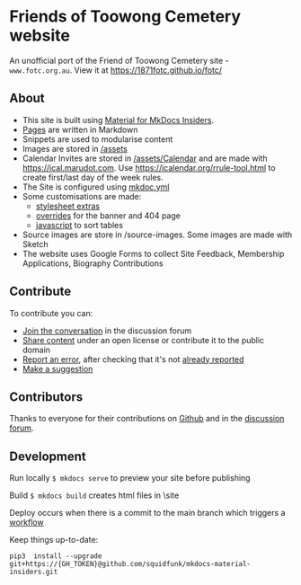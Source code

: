 # Friends of Toowong Cemetery website

An unofficial port of the Friend of Toowong Cemetery site - `www.fotc.org.au`. View it at https://1871fotc.github.io/fotc/

## About

- This site is built using [Material for MkDocs Insiders](https://squidfunk.github.io/mkdocs-material-insiders/). 
- [Pages](https://github.com/1871fotc/fotc/tree/main/docs) are written in Markdown
- Snippets are used to modularise content
- Images are stored in [/assets](https://github.com/1871fotc/fotc/tree/main/docs/assets)
- Calendar Invites are stored in [/assets/Calendar](https://github.com/1871fotc/fotc/tree/main/docs/assets/calendar) and are made with https://ical.marudot.com. Use https://icalendar.org/rrule-tool.html to create first/last day of the week rules. 
- The Site is configured using [mkdoc.yml](https://github.com/1871fotc/fotc/blob/main/mkdocs.yml)
- Some customisations are made:
    - [stylesheet extras](https://github.com/1871fotc/fotc/tree/main/docs/stylesheets) 
    - [overrides](https://github.com/1871fotc/fotc/tree/main/overrides) for the banner and 404 page
    - [javascript](https://github.com/1871fotcs/fotc/tree/main/docs/javascripts) to sort tables
- Source images are store in /source-images. Some images are made with Sketch   
- The website uses Google Forms to collect Site Feedback, Membership Applications, Biography Contributions 

## Contribute

To contribute you can:

- [Join the conversation](https://github.com/1871fotc/fotc/discussions) in the discussion forum
- [Share content](https://github.com/1871fotc/fotc/issues/new/choose) under an open license or contribute it to the public domain
- [Report an error](https://github.com/1871fotc/fotc/issues/new/choose), after checking that it's not [already reported](https://github.com/1871fotc/fotc/issues)
- [Make a suggestion](https://github.com/1871fotc/fotc/issues/new/choose)


## Contributors

Thanks to everyone for their contributions on [Github](https://github.com/1871fotc/fotc/graphs/contributors) and in the [discussion forum](https://github.com/1871fotc/fotc/discussions).


## Development

Run locally `$ mkdocs serve` to preview your site before publishing

Build `$ mkdocs build` creates html files in \site

Deploy occurs when there is a commit to the main branch which triggers a [workflow](https://github.com/1871fotc/fotc/blob/main/.github/workflows/ci.yml)

Keep things up-to-date:

`pip3  install --upgrade  git+https://{GH_TOKEN}@github.com/squidfunk/mkdocs-material-insiders.git`

